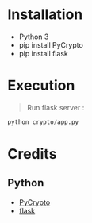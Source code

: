 # Installation
* Python 3
* pip install PyCrypto
* pip install flask
# Execution
> Run flask server :
```python
python crypto/app.py
```
# Credits
## Python
* [PyCrypto](http://pythonhosted.org/pycrypto/)
* [flask](http://flask.pocoo.org/)